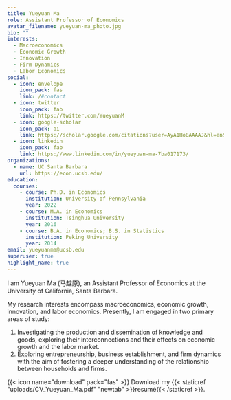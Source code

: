 ```yaml
---
title: Yueyuan Ma
role: Assistant Professor of Economics
avatar_filename: yueyuan-ma_photo.jpg
bio: ""
interests:
  - Macroeconomics
  - Economic Growth
  - Innovation
  - Firm Dynamics
  - Labor Economics
social:
  - icon: envelope
    icon_pack: fas
    link: /#contact
  - icon: twitter
    icon_pack: fab
    link: https://twitter.com/YueyuanM
  - icon: google-scholar
    icon_pack: ai
    link: https://scholar.google.com/citations?user=AyA1Ho8AAAAJ&hl=en&oi=ao
  - icon: linkedin
    icon_pack: fab
    link: https://www.linkedin.com/in/yueyuan-ma-7ba017173/
organizations:
  - name: UC Santa Barbara
    url: https://econ.ucsb.edu/
education:
  courses:
    - course: Ph.D. in Economics
      institution: University of Pennsylvania
      year: 2022
    - course: M.A. in Economics
      institution: Tsinghua University
      year: 2016
    - course: B.A. in Economics; B.S. in Statistics
      institution: Peking University
      year: 2014
email: yueyuanma@ucsb.edu
superuser: true
highlight_name: true
---
```

I am Yueyuan Ma (马越原), an Assistant Professor of Economics at the University of California, Santa Barbara.

My research interests encompass macroeconomics, economic growth, innovation, and labor economics. Presently, I am engaged in two primary areas of study: 
1. Investigating the production and dissemination of knowledge and goods, exploring their interconnections and their effects on economic growth and the labor market.
2. Exploring entrepreneurship, business establishment, and firm dynamics with the aim of fostering a deeper understanding of the relationship between households and firms.

{{< icon name="download" pack="fas" >}} Download my {{< staticref "uploads/CV_Yueyuan_Ma.pdf" "newtab" >}}resumé{{< /staticref >}}.
